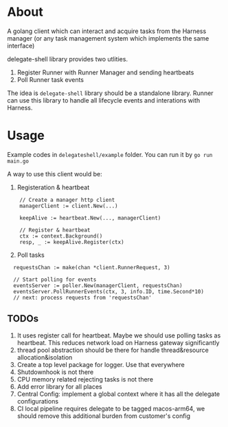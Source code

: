 # About

A golang client which can interact and acquire tasks from the Harness manager (or any task management system which implements the same interface)

delegate-shell library provides two utlities.
1. Register Runner with Runner Manager and sending heartbeats
2. Poll Runner task events

The idea is `delegate-shell` library should be a standalone library. Runner can use this library to handle all lifecycle events and interations with Harness.

# Usage
Example codes in `delegateshell/example` folder. You can run it by `go run main.go`

A way to use this client would be:
1. Registeration & heartbeat
```
	// Create a manager http client
	managerClient := client.New(...)

	keepAlive := heartbeat.New(..., managerClient)

	// Register & heartbeat
	ctx := context.Background()
	resp, _ := keepAlive.Register(ctx)
```
2. Poll tasks
```
  requestsChan := make(chan *client.RunnerRequest, 3)

  // Start polling for events
  eventsServer := poller.New(managerClient, requestsChan)
  eventsServer.PollRunnerEvents(ctx, 3, info.ID, time.Second*10)
  // next: process requests from 'requestsChan'
```

## TODOs
1. It uses register call for heartbeat. Maybe we should use polling tasks as heartbeat. This reduces network load on Harness gateway significantly
2. thread pool abstraction should be there for handle thread&resource allocation&isolation
3. Create a top level package for logger. Use that everywhere
4. Shutdownhook is not there
5. CPU memory related rejecting tasks is not there 
6. Add error library for all places 
7. Central Config: implement a global context where it has all the delegate configurations
8. CI local pipeline requires delegate to be tagged macos-arm64, we should remove this additional burden from customer's config 
